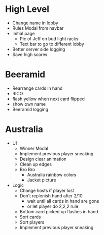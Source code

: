 # High Level
- Change name in lobby
- Rules Modal from navbar
- Initial page
  - Pic of Jeff on bud light racks
  - Text bar to go to different lobby
- Better server side logging
- Save high scores

# Beeramid
- Rearrange cards in hand
- RICO
- flash yellow when next card flipped
- show own name
- Beeramid logging

# Australia
- UI
  - Winner Modal
  - Implement previous player sneaking
  - Design clear animation
  - Clean up edges
  - Bro Bro
    - Australia rainbow colors
    - Jacket picture
- Logic
  - Change hosts if player lost
  - Don't replenish hand after 2/10
    - wait until all cards in hand are gone
    - or let player do 2,2,2 rule
  - Bottom card picked up flashes in hand
  - Sort cards
  - Sort players
  - Implement previous player sneaking
